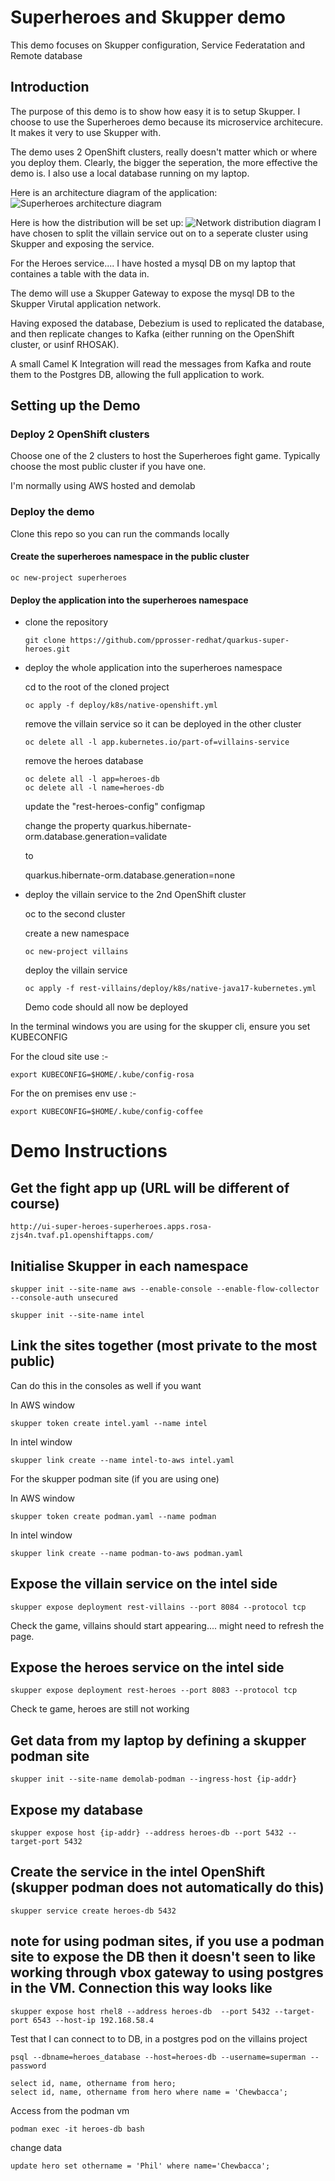 # Superheroes and Skupper demo

This demo focuses on Skupper configuration, Service Federatation and Remote database

## Introduction

The purpose of this demo is to show how easy it is to setup Skupper. I choose to use the Superheroes demo because its microservice architecure. It makes it very to use Skupper with.

The demo uses 2 OpenShift clusters, really doesn't matter which or where you deploy them. Clearly, the bigger the seperation, the more effective the demo is. I also use a local database running on my laptop.

Here is an architecture diagram of the application:
![Superheroes architecture diagram](images/application-architecture.png)

Here is how the distribution will be set up:
![Network distribution diagram](images/remote-db.png)
I have chosen to split the villain service out on to a seperate cluster using Skupper and exposing the service. 

For the Heroes service.... I have hosted a mysql DB on my laptop that containes a table with the data in.

The demo will use a Skupper Gateway to expose the mysql DB to the Skupper Virutal application network.

Having exposed the database, Debezium is used to replicated the database, and then replicate changes to Kafka (either running on the OpenShift cluster, or usinf RHOSAK).

A small Camel K Integration will read the messages from Kafka and route them to the Postgres DB, allowing the full application to work.

## Setting up the Demo

### Deploy 2 OpenShift clusters

Choose one of the 2 clusters to host the Superheroes fight game. Typically choose the most public cluster if you have one.

I'm normally using AWS hosted and demolab

### Deploy the demo

Clone this repo so you can run the commands locally

#### Create the superheroes namespace in the public cluster

```
oc new-project superheroes
```

#### Deploy the application into the superheroes namespace

* clone the repository

  ```
  git clone https://github.com/pprosser-redhat/quarkus-super-heroes.git
  ```

* deploy the whole application into the superheroes namespace

   cd to the root of the cloned project

   ```
   oc apply -f deploy/k8s/native-openshift.yml
   ```

   remove the villain service so it can be deployed in the other cluster

   ```
   oc delete all -l app.kubernetes.io/part-of=villains-service
   ```

   remove the heroes database
   ```
   oc delete all -l app=heroes-db
   oc delete all -l name=heroes-db 
   ```

   update the "rest-heroes-config" configmap
   
   change the property quarkus.hibernate-orm.database.generation=validate

   to

   quarkus.hibernate-orm.database.generation=none

* deploy the villain service to the 2nd OpenShift cluster

  oc to the second cluster

  create a new namespace 

  ```
  oc new-project villains
  ```

  deploy the villain service

  ```
  oc apply -f rest-villains/deploy/k8s/native-java17-kubernetes.yml
  ```

  Demo code should all now be deployed

In the terminal windows you are using for the skupper cli, ensure you set KUBECONFIG

For the cloud site use :-
```
export KUBECONFIG=$HOME/.kube/config-rosa
```

For the on premises env use :-

```
export KUBECONFIG=$HOME/.kube/config-coffee
```

# Demo Instructions

## Get the fight app up (URL will be different of course)

```
http://ui-super-heroes-superheroes.apps.rosa-zjs4n.tvaf.p1.openshiftapps.com/
```

## Initialise Skupper in each namespace

```
skupper init --site-name aws --enable-console --enable-flow-collector --console-auth unsecured
```
```
skupper init --site-name intel
```

## Link the sites together (most private to the most public)

Can do this in the consoles as well if you want 

In AWS window
```
skupper token create intel.yaml --name intel
```
In intel window
```
skupper link create --name intel-to-aws intel.yaml
```

For the skupper podman site (if you are using one)

In AWS window
```
skupper token create podman.yaml --name podman
```
In intel window
```
skupper link create --name podman-to-aws podman.yaml
```

## Expose  the villain service on the intel side

```
skupper expose deployment rest-villains --port 8084 --protocol tcp
```
Check the game, villains should start appearing.... might need to refresh the page.

## Expose the heroes service on the intel side

```
skupper expose deployment rest-heroes --port 8083 --protocol tcp
```
Check te game, heroes are still not working 


## Get data from my laptop by defining a skupper podman site 

```
skupper init --site-name demolab-podman --ingress-host {ip-addr}
```

## Expose my database

```
skupper expose host {ip-addr} --address heroes-db --port 5432 --target-port 5432
```

## Create the service in the intel OpenShift (skupper podman does not automatically do this)

```
skupper service create heroes-db 5432
```

## note for using podman sites, if you use a podman site to expose the DB then it doesn't seen to like working through vbox gateway to using postgres in the VM. Connection this way looks like 
```
skupper expose host rhel8 --address heroes-db  --port 5432 --target-port 6543 --host-ip 192.168.58.4
```

Test that I can connect to to DB, in a postgres pod on the villains project

```
psql --dbname=heroes_database --host=heroes-db --username=superman --password
```
```
select id, name, othername from hero;
select id, name, othername from hero where name = 'Chewbacca';
```

Access from the podman vm

```
podman exec -it heroes-db bash
```

change data

```
update hero set othername = 'Phil' where name='Chewbacca';
```
